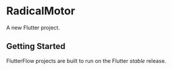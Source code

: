 # RadicalMotor

A new Flutter project.

## Getting Started

FlutterFlow projects are built to run on the Flutter _stable_ release.
